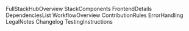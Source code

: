 FullStackHubOverview
StackComponents
FrontendDetails
DependenciesList
WorkflowOverview
ContributionRules
ErrorHandling
LegalNotes
Changelog
TestingInstructions
